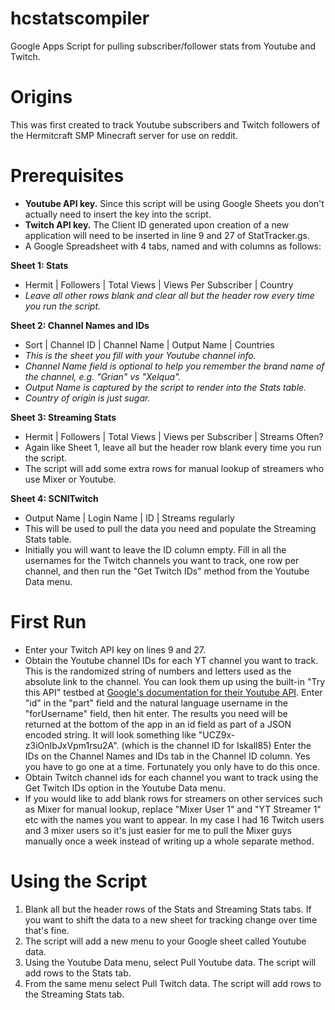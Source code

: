# hcstatscompiler
Google Apps Script for pulling subscriber/follower stats from Youtube and Twitch.

# Origins

This was first created to track Youtube subscribers and Twitch followers of the Hermitcraft SMP Minecraft server for use on reddit.

# Prerequisites

- **Youtube API key.** Since this script will be using Google Sheets you don't actually need to insert the key into the script.
- **Twitch API key.** The Client ID generated upon creation of a new application will need to be inserted in line 9 and 27 of StatTracker.gs.
- A Google Spreadsheet with 4 tabs, named and with columns as follows:

**Sheet 1: Stats**
- Hermit | Followers | Total Views | Views Per Subscriber | Country
- *Leave all other rows blank and clear all but the header row every time you run the script.*

**Sheet 2: Channel Names and IDs**
- Sort | Channel ID | Channel Name | Output Name | Countries
- *This is the sheet you fill with your Youtube channel info.*
- *Channel Name field is optional to help you remember the brand name of the channel, e.g. "Grian" vs "Xelqua".*
- *Output Name is captured by the script to render into the Stats table.*
- *Country of origin is just sugar.*

**Sheet 3: Streaming Stats**
- Hermit | Followers | Total Views | Views per Subscriber | Streams Often?
- Again like Sheet 1, leave all but the header row blank every time you run the script.
- The script will add some extra rows for manual lookup of streamers who use Mixer or Youtube.

**Sheet 4: SCNITwitch**
- Output Name | Login Name | ID | Streams regularly
- This will be used to pull the data you need and populate the Streaming Stats table.
- Initially you will want to leave the ID column empty. Fill in all the usernames for the Twitch channels you want to track, one row per channel, and then run the "Get Twitch IDs" method from the Youtube Data menu.

# First Run

- Enter your Twitch API key on lines 9 and 27.
- Obtain the Youtube channel IDs for each YT channel you want to track. This is the randomized string of numbers and letters used as the absolute link to the channel. You can look them up using the built-in "Try this API" testbed at [Google's documentation for their Youtube API](https://developers.google.com/youtube/v3/docs/channels/list). Enter "id" in the "part" field and the natural language username in the "forUsername" field, then hit enter. The results you need will be returned at the bottom of the app in an id field as part of a JSON encoded string. It will look something like "UCZ9x-z3iOnIbJxVpm1rsu2A". (which is the channel ID for Iskall85) Enter the IDs on the Channel Names and IDs tab in the Channel ID column. Yes you have to go one at a time. Fortunately you only have to do this once.
- Obtain Twitch channel ids for each channel you want to track using the Get Twitch IDs option in the Youtube Data menu.
- If you would like to add blank rows for streamers on other services such as Mixer for manual lookup, replace "Mixer User 1" and "YT Streamer 1" etc with the names you want to appear. In my case I had 16 Twitch users and 3 mixer users so it's just easier for me to pull the Mixer guys manually once a week instead of writing up a whole separate method.

# Using the Script

1. Blank all but the header rows of the Stats and Streaming Stats tabs. If you want to shift the data to a new sheet for tracking change over time that's fine.
2. The script will add a new menu to your Google sheet called Youtube data.
3. Using the Youtube Data menu, select Pull Youtube data. The script will add rows to the Stats tab.
4. From the same menu select Pull Twitch data. The script will add rows to the Streaming Stats tab.
